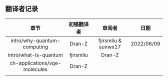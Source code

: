 ## 翻译者记录


| 章节        | 初稿翻译者           | 审阅者  | 日期 |
|:-------------:|:-------------:|:-----:|:-----:|
| intro/why-quantum-computing      | Dran-Z | fjirsmliu & sunwx17 | 2022/06/09|
| intro/what-is-quantum      | fjirsmliu      | Dran-Z   | |
| ch-applications/vqe-molecules |  Dran-Z     |     | |
| | | | |

